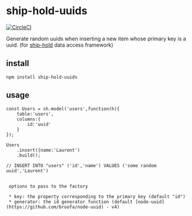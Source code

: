 # ship-hold-uuids

[![CircleCI](https://circleci.com/gh/zorro-del-caribe/ship-hold-uuids.svg?style=svg)](https://circleci.com/gh/zorro-del-caribe/ship-hold-uuids)

Generate random uuids when inserting a new item whose primary key is a uuid. (for [ship-hold](https://gihtub.com/gh/zorro-del-caribe/ship-hold) data access framework)

## install

``npm install ship-hold-uuids``

## usage

```
const Users = sh.model('users',function(h){
    table:'users',
    columns:{
        id:'uuid'
    }
});

Users
    .insert({name:'Laurent')
    .build();

// INSERT INTO "users" ('id','name') VALUES ('some random uuid','Laurent')


 options to pass to the factory
 
 * key: the property corresponding to the primary key (default "id")
 * generator: the id generator function (default [node-uuid](https://github.com/broofa/node-uuid) - v4)


